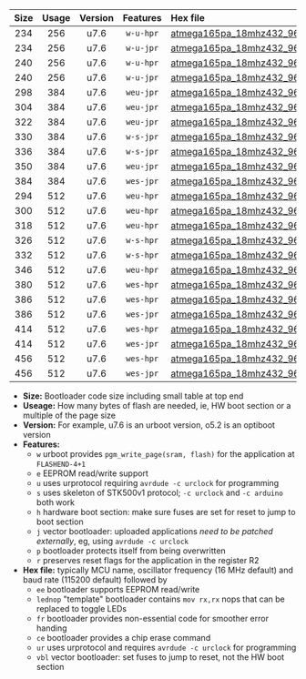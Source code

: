 |Size|Usage|Version|Features|Hex file|
|:-:|:-:|:-:|:-:|:--|
|234|256|u7.6|`w-u-hpr`|[atmega165pa_18mhz432_9600bps_ur.hex](https://raw.githubusercontent.com/stefanrueger/urboot/main/atmega165pa_18mhz432_9600bps_ur.hex)|
|234|256|u7.6|`w-u-jpr`|[atmega165pa_18mhz432_9600bps_ur_vbl.hex](https://raw.githubusercontent.com/stefanrueger/urboot/main/atmega165pa_18mhz432_9600bps_ur_vbl.hex)|
|240|256|u7.6|`w-u-hpr`|[atmega165pa_18mhz432_9600bps_lednop_ur.hex](https://raw.githubusercontent.com/stefanrueger/urboot/main/atmega165pa_18mhz432_9600bps_lednop_ur.hex)|
|240|256|u7.6|`w-u-jpr`|[atmega165pa_18mhz432_9600bps_lednop_ur_vbl.hex](https://raw.githubusercontent.com/stefanrueger/urboot/main/atmega165pa_18mhz432_9600bps_lednop_ur_vbl.hex)|
|298|384|u7.6|`weu-jpr`|[atmega165pa_18mhz432_9600bps_ee_ur_vbl.hex](https://raw.githubusercontent.com/stefanrueger/urboot/main/atmega165pa_18mhz432_9600bps_ee_ur_vbl.hex)|
|304|384|u7.6|`weu-jpr`|[atmega165pa_18mhz432_9600bps_ee_lednop_ur_vbl.hex](https://raw.githubusercontent.com/stefanrueger/urboot/main/atmega165pa_18mhz432_9600bps_ee_lednop_ur_vbl.hex)|
|322|384|u7.6|`weu-jpr`|[atmega165pa_18mhz432_9600bps_ee_lednop_fr_ur_vbl.hex](https://raw.githubusercontent.com/stefanrueger/urboot/main/atmega165pa_18mhz432_9600bps_ee_lednop_fr_ur_vbl.hex)|
|330|384|u7.6|`w-s-jpr`|[atmega165pa_18mhz432_9600bps_vbl.hex](https://raw.githubusercontent.com/stefanrueger/urboot/main/atmega165pa_18mhz432_9600bps_vbl.hex)|
|336|384|u7.6|`w-s-jpr`|[atmega165pa_18mhz432_9600bps_lednop_vbl.hex](https://raw.githubusercontent.com/stefanrueger/urboot/main/atmega165pa_18mhz432_9600bps_lednop_vbl.hex)|
|350|384|u7.6|`weu-jpr`|[atmega165pa_18mhz432_9600bps_ee_lednop_fr_ce_ur_vbl.hex](https://raw.githubusercontent.com/stefanrueger/urboot/main/atmega165pa_18mhz432_9600bps_ee_lednop_fr_ce_ur_vbl.hex)|
|384|384|u7.6|`wes-jpr`|[atmega165pa_18mhz432_9600bps_ee_vbl.hex](https://raw.githubusercontent.com/stefanrueger/urboot/main/atmega165pa_18mhz432_9600bps_ee_vbl.hex)|
|294|512|u7.6|`weu-hpr`|[atmega165pa_18mhz432_9600bps_ee_ur.hex](https://raw.githubusercontent.com/stefanrueger/urboot/main/atmega165pa_18mhz432_9600bps_ee_ur.hex)|
|300|512|u7.6|`weu-hpr`|[atmega165pa_18mhz432_9600bps_ee_lednop_ur.hex](https://raw.githubusercontent.com/stefanrueger/urboot/main/atmega165pa_18mhz432_9600bps_ee_lednop_ur.hex)|
|318|512|u7.6|`weu-hpr`|[atmega165pa_18mhz432_9600bps_ee_lednop_fr_ur.hex](https://raw.githubusercontent.com/stefanrueger/urboot/main/atmega165pa_18mhz432_9600bps_ee_lednop_fr_ur.hex)|
|326|512|u7.6|`w-s-hpr`|[atmega165pa_18mhz432_9600bps.hex](https://raw.githubusercontent.com/stefanrueger/urboot/main/atmega165pa_18mhz432_9600bps.hex)|
|332|512|u7.6|`w-s-hpr`|[atmega165pa_18mhz432_9600bps_lednop.hex](https://raw.githubusercontent.com/stefanrueger/urboot/main/atmega165pa_18mhz432_9600bps_lednop.hex)|
|346|512|u7.6|`weu-hpr`|[atmega165pa_18mhz432_9600bps_ee_lednop_fr_ce_ur.hex](https://raw.githubusercontent.com/stefanrueger/urboot/main/atmega165pa_18mhz432_9600bps_ee_lednop_fr_ce_ur.hex)|
|380|512|u7.6|`wes-hpr`|[atmega165pa_18mhz432_9600bps_ee.hex](https://raw.githubusercontent.com/stefanrueger/urboot/main/atmega165pa_18mhz432_9600bps_ee.hex)|
|386|512|u7.6|`wes-hpr`|[atmega165pa_18mhz432_9600bps_ee_lednop.hex](https://raw.githubusercontent.com/stefanrueger/urboot/main/atmega165pa_18mhz432_9600bps_ee_lednop.hex)|
|386|512|u7.6|`wes-jpr`|[atmega165pa_18mhz432_9600bps_ee_lednop_vbl.hex](https://raw.githubusercontent.com/stefanrueger/urboot/main/atmega165pa_18mhz432_9600bps_ee_lednop_vbl.hex)|
|414|512|u7.6|`wes-hpr`|[atmega165pa_18mhz432_9600bps_ee_lednop_fr.hex](https://raw.githubusercontent.com/stefanrueger/urboot/main/atmega165pa_18mhz432_9600bps_ee_lednop_fr.hex)|
|414|512|u7.6|`wes-jpr`|[atmega165pa_18mhz432_9600bps_ee_lednop_fr_vbl.hex](https://raw.githubusercontent.com/stefanrueger/urboot/main/atmega165pa_18mhz432_9600bps_ee_lednop_fr_vbl.hex)|
|456|512|u7.6|`wes-hpr`|[atmega165pa_18mhz432_9600bps_ee_lednop_fr_ce.hex](https://raw.githubusercontent.com/stefanrueger/urboot/main/atmega165pa_18mhz432_9600bps_ee_lednop_fr_ce.hex)|
|456|512|u7.6|`wes-jpr`|[atmega165pa_18mhz432_9600bps_ee_lednop_fr_ce_vbl.hex](https://raw.githubusercontent.com/stefanrueger/urboot/main/atmega165pa_18mhz432_9600bps_ee_lednop_fr_ce_vbl.hex)|

- **Size:** Bootloader code size including small table at top end
- **Useage:** How many bytes of flash are needed, ie, HW boot section or a multiple of the page size
- **Version:** For example, u7.6 is an urboot version, o5.2 is an optiboot version
- **Features:**
  + `w` urboot provides `pgm_write_page(sram, flash)` for the application at `FLASHEND-4+1`
  + `e` EEPROM read/write support
  + `u` uses urprotocol requiring `avrdude -c urclock` for programming
  + `s` uses skeleton of STK500v1 protocol; `-c urclock` and `-c arduino` both work
  + `h` hardware boot section: make sure fuses are set for reset to jump to boot section
  + `j` vector bootloader: uploaded applications *need to be patched externally*, eg, using `avrdude -c urclock`
  + `p` bootloader protects itself from being overwritten
  + `r` preserves reset flags for the application in the register R2
- **Hex file:** typically MCU name, oscillator frequency (16 MHz default) and baud rate (115200 default) followed by
  + `ee` bootloader supports EEPROM read/write
  + `lednop` "template" bootloader contains `mov rx,rx` nops that can be replaced to toggle LEDs
  + `fr` bootloader provides non-essential code for smoother error handing
  + `ce` bootloader provides a chip erase command
  + `ur` uses urprotocol and requires `avrdude -c urclock` for programming
  + `vbl` vector bootloader: set fuses to jump to reset, not the HW boot section
